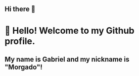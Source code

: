 ## Hi there 👋
# 👋 Hello! Welcome to my Github profile.
## My name is Gabriel and my nickname is "Morgado"!
